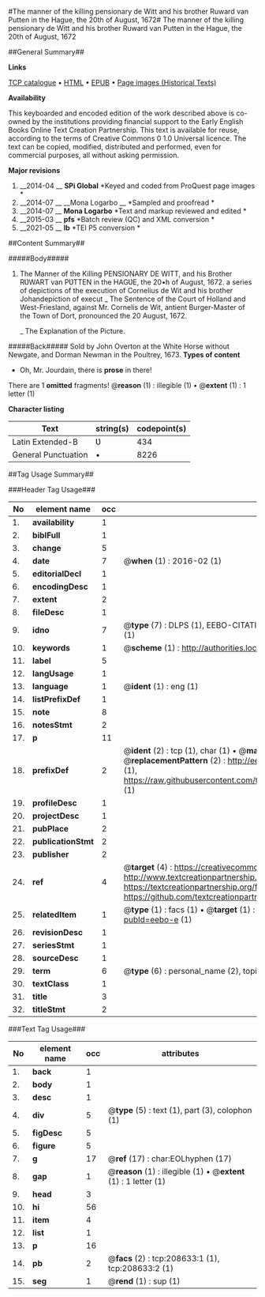 #The manner of the killing pensionary de Witt and his brother Ruward van Putten in the Hague, the 20th of August, 1672#
The manner of the killing pensionary de Witt and his brother Ruward van Putten in the Hague, the 20th of August, 1672

##General Summary##

**Links**

[TCP catalogue](http://www.ota.ox.ac.uk/tcp/)  • 
[HTML](http://tei.it.ox.ac.uk/tcp/Texts-HTML/free/B43/B43398.html)  • 
[EPUB](http://tei.it.ox.ac.uk/tcp/Texts-EPUB/free/B43/B43398.epub) • 
[Page images (Historical Texts)](https://historicaltexts.jisc.ac.uk/eebo-489260592e)

**Availability**

This keyboarded and encoded edition of the work described above is co-owned by the
    institutions providing financial support to the Early English Books Online Text Creation
    Partnership. This text is available for reuse, according to the terms of  Creative Commons 0 1.0 Universal
    licence. The text can be copied, modified, distributed and performed, even for commercial
    purposes, all without asking permission.

**Major revisions**

1. __2014-04 __ __SPi Global__ *Keyed and coded from ProQuest page images *
1. __2014-07 __ __Mona Logarbo __ *Sampled and proofread *
1. __2014-07 __ __Mona Logarbo__ *Text and markup reviewed and edited *
1. __2015-03 __ __pfs__ *Batch review (QC) and XML conversion *
1. __2021-05 __ __lb__ *TEI P5 conversion *

##Content Summary##

#####Body#####

1. The Manner of the Killing PENSIONARY DE WITT, and his Brother RƲWART van PƲTTEN in the HAGƲE, the 20•h of August, 1672.
a series of depictions of the execution of Cornelius de Wit and his brother Johandepiction of execut
    _ The Sentence of the Court of Holland and West-Friesland, against Mr. Cornelis de Wit, antient Burger-Master of the Town of Dort, pronounced the 20 August, 1672.

    _ The Explanation of the Picture.

#####Back#####
Sold by John Overton at the White Horse without Newgate, and Dorman Newman in the Poultrey, 1673.
**Types of content**

  * Oh, Mr. Jourdain, there is **prose** in there!

There are 1 **omitted** fragments! 
 @__reason__ (1) : illegible (1)  •  @__extent__ (1) : 1 letter (1)

**Character listing**


|Text|string(s)|codepoint(s)|
|---|---|---|
|Latin Extended-B|Ʋ|434|
|General Punctuation|•|8226|

##Tag Usage Summary##

###Header Tag Usage###

|No|element name|occ|attributes|
|---|---|---|---|
|1.|__availability__|1||
|2.|__biblFull__|1||
|3.|__change__|5||
|4.|__date__|7| @__when__ (1) : 2016-02 (1)|
|5.|__editorialDecl__|1||
|6.|__encodingDesc__|1||
|7.|__extent__|2||
|8.|__fileDesc__|1||
|9.|__idno__|7| @__type__ (7) : DLPS (1), EEBO-CITATION (1), VID (1), EEBO-PROQUEST (1), OCLC (2), STC (1)|
|10.|__keywords__|1| @__scheme__ (1) : http://authorities.loc.gov/ (1)|
|11.|__label__|5||
|12.|__langUsage__|1||
|13.|__language__|1| @__ident__ (1) : eng (1)|
|14.|__listPrefixDef__|1||
|15.|__note__|8||
|16.|__notesStmt__|2||
|17.|__p__|11||
|18.|__prefixDef__|2| @__ident__ (2) : tcp (1), char (1)  •  @__matchPattern__ (2) : ([0-9\-]+):([0-9IVX]+) (1), (.+) (1)  •  @__replacementPattern__ (2) : http://eebo.chadwyck.com/downloadtiff?vid=$1&page=$2 (1), https://raw.githubusercontent.com/textcreationpartnership/Texts/master/tcpchars.xml#$1 (1)|
|19.|__profileDesc__|1||
|20.|__projectDesc__|1||
|21.|__pubPlace__|2||
|22.|__publicationStmt__|2||
|23.|__publisher__|2||
|24.|__ref__|4| @__target__ (4) : https://creativecommons.org/publicdomain/zero/1.0/ (1), http://www.textcreationpartnership.org/docs/. (1), https://textcreationpartnership.org/faq/#faq05 (1), https://github.com/textcreationpartnership (1)|
|25.|__relatedItem__|1| @__type__ (1) : facs (1)  •  @__target__ (1) : https://data.historicaltexts.jisc.ac.uk/view?pubId=eebo-e (1)|
|26.|__revisionDesc__|1||
|27.|__seriesStmt__|1||
|28.|__sourceDesc__|1||
|29.|__term__|6| @__type__ (6) : personal_name (2), topical_term (1), geographic_name (2), genre_form (1)|
|30.|__textClass__|1||
|31.|__title__|3||
|32.|__titleStmt__|2||


###Text Tag Usage###

|No|element name|occ|attributes|
|---|---|---|---|
|1.|__back__|1||
|2.|__body__|1||
|3.|__desc__|1||
|4.|__div__|5| @__type__ (5) : text (1), part (3), colophon (1)|
|5.|__figDesc__|5||
|6.|__figure__|5||
|7.|__g__|17| @__ref__ (17) : char:EOLhyphen (17)|
|8.|__gap__|1| @__reason__ (1) : illegible (1)  •  @__extent__ (1) : 1 letter (1)|
|9.|__head__|3||
|10.|__hi__|56||
|11.|__item__|4||
|12.|__list__|1||
|13.|__p__|16||
|14.|__pb__|2| @__facs__ (2) : tcp:208633:1 (1), tcp:208633:2 (1)|
|15.|__seg__|1| @__rend__ (1) : sup (1)|
